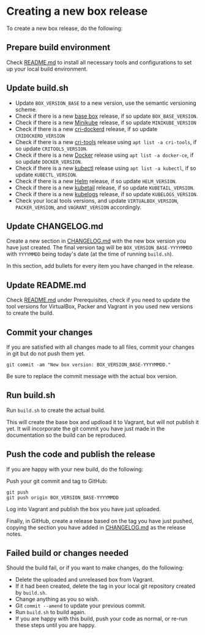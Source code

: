 # Creating a new box release

To create a new box release, do the following:

## Prepare build environment

Check [README.md](README.md) to install all necessary tools and configurations to set up your local build environment.

## Update build.sh

* Update `BOX_VERSION_BASE` to a new version, use the semantic versioning scheme.
* Check if there is a new [base box](https://github.com/Q24/vagrant-box-ubuntu2004) release, if so update `BOX_BASE_VERSION`.
* Check if there is a new [Minikube](https://github.com/kubernetes/minikube/releases) release, if so update `MINIKUBE_VERSION`
* Check if there is a new [cri-dockerd](https://github.com/Mirantis/cri-dockerd/releases) release, if so update `CRIDOCKERD_VERSION`
* Check if there is a new [cri-tools](https://github.com/kubernetes-sigs/cri-tools/releases) release using `apt list -a cri-tools`, if so update `CRITOOLS_VERSION`.
* Check if there is a new [Docker](https://docs.docker.com/engine/release-notes/) release using `apt list -a docker-ce`, if so update `DOCKER_VERSION`.
* Check if there is a new [kubectl](https://github.com/kubernetes/kubernetes/releases) release using `apt list -a kubectl`, if so update `KUBECTL_VERSION`.
* Check if there is a new [Helm](https://github.com/helm/helm/releases) release, if so update `HELM_VERSION`.
* Check if there is a new [kubetail](https://github.com/johanhaleby/kubetail/releases) release, if so update `KUBETAIL_VERSION`.
* Check if there is a new [kubelogs](https://gitlab.com/mrvantage/kubelogs/-/releases) release, if so update `KUBELOGS_VERSION`.
* Check your local tools versions, and update `VIRTUALBOX_VERSION`, `PACKER_VERSION`, and `VAGRANT_VERSION` accordingly.

## Update CHANGELOG.md

Create a new section in [CHANGELOG.md](CHANGELOG.md) with the new box version you have just created. The final version  tag will be `BOX_VERSION_BASE-YYYYMMDD` with `YYYYMMDD` being today's date (at the time of running `build.sh`).

In this section, add bullets for every item you have changed in the release.

## Update README.md

Check [README.md](README.md) under Prerequisites, check if you need to update the tool versions for VirtualBox, Packer and Vagrant in you used new versions to create the build.

## Commit your changes

If you are satisfied with all changes made to all files, commit your changes in git but do not push them yet.

```shell
git commit -am "New box version: BOX_VERSION_BASE-YYYYMMDD."
```

Be sure to replace the commit message with the actual box version.

## Run build.sh

Run `build.sh` to create the actual build.

This will create the base box and updload it to Vagrant, but will not publish it yet. It will incorporate the git commit you have just made in the documentation so the build can be reproduced.

## Push the code and publish the release

If you are happy with your new build, do the following:

Push your git commit and tag to GitHub:

```shell
git push
git push origin BOX_VERSION_BASE-YYYYMMDD
```

Log into Vagrant and publish the box you have just uploaded.

Finally, in GitHub, create a release based on the tag you have just pushed, copying the section you have added in [CHANGELOG.md](CHANGELOG.md) as the release notes.

## Failed build or changes needed

Should the build fail, or if you want to make changes, do the following:

* Delete the uploaded and unreleased box from Vagrant.
* If it had been created, delete the tag in your local git repository created by `build.sh`.
* Change anything as you so wish.
* Git `commit --amend` to update your previous commit.
* Run `build.sh` to build again.
* If you are happy with this build, push your code as normal, or re-run these steps until you are happy.